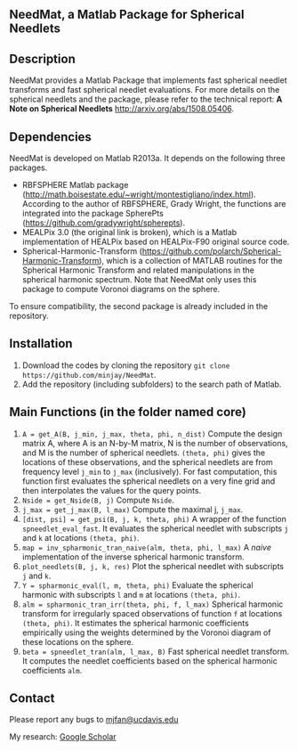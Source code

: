 ## NeedMat, a Matlab Package for Spherical Needlets
## Description
NeedMat provides a Matlab Package that implements fast spherical needlet transforms and fast spherical needlet evaluations. For more details on the spherical needlets and the package, please refer to the technical report:
**A Note on Spherical Needlets**
http://arxiv.org/abs/1508.05406.
## Dependencies
NeedMat is developed on Matlab R2013a. It depends on the following three packages.
* RBFSPHERE Matlab package (http://math.boisestate.edu/~wright/montestigliano/index.html).
According to the author of RBFSPHERE, Grady Wright, the functions are integrated into the package SpherePts (https://github.com/gradywright/spherepts).
* MEALPix 3.0 (the original link is broken), which is a Matlab implementation of HEALPix based on HEALPix-F90 original source code.
* Spherical-Harmonic-Transform (https://github.com/polarch/Spherical-Harmonic-Transform), which is a collection of MATLAB routines for the Spherical Harmonic Transform and related manipulations in the spherical harmonic spectrum. Note that NeedMat only uses this package to compute Voronoi diagrams on the sphere.

To ensure compatibility, the second package is already included in the repository.

## Installation
1. Download the codes by cloning the repository `git clone https://github.com/minjay/NeedMat`.
2. Add the repository (including subfolders) to the search path of Matlab.

## Main Functions (in the folder named core)
1. `A = get_A(B, j_min, j_max, theta, phi, n_dist)`
Compute the design matrix A, where A is an N-by-M matrix, N is the number of observations, and M is the number of spherical needlets. `(theta, phi)` gives the locations of these observations, and the spherical needlets are from frequency level `j_min` to `j_max` (inclusively). For fast computation, this function first evaluates the spherical needlets on a very fine grid and then interpolates the values for the query points.
2. `Nside = get_Nside(B, j)` 
Compute `Nside`.
3. `j_max = get_j_max(B, l_max)` 
Compute the maximal j, `j_max`.
4. `[dist, psi] = get_psi(B, j, k, theta, phi)` 
A wrapper of the function `spneedlet_eval_fast`. It evaluates the spherical needlet with subscripts `j` and `k` at locations `(theta, phi)`.
5. `map = inv_spharmonic_tran_naive(alm, theta, phi, l_max)`
A *naive* implementation of the inverse spherical harmonic transform.
6. `plot_needlets(B, j, k, res)`
Plot the spherical needlet with subscripts `j` and `k`.
7. `Y = spharmonic_eval(l, m, theta, phi)`
Evaluate the spherical harmonic with subscripts `l` and `m` at locations `(theta, phi)`.
8. `alm = spharmonic_tran_irr(theta, phi, f, l_max)`
Spherical harmonic transform for irregularly spaced observations of function `f` at locations `(theta, phi)`. It estimates the spherical harmonic coefficients empirically using the weights determined by the Voronoi diagram of these locations on the sphere.
9. `beta = spneedlet_tran(alm, l_max, B)`
Fast spherical needlet transform. It computes the needlet coefficients based on the spherical harmonic coefficients `alm`.

## Contact
Please report any bugs to 
mjfan@ucdavis.edu

My research: [Google Scholar](https://scholar.google.com/citations?user=UlavjOkAAAAJ&hl=en)
